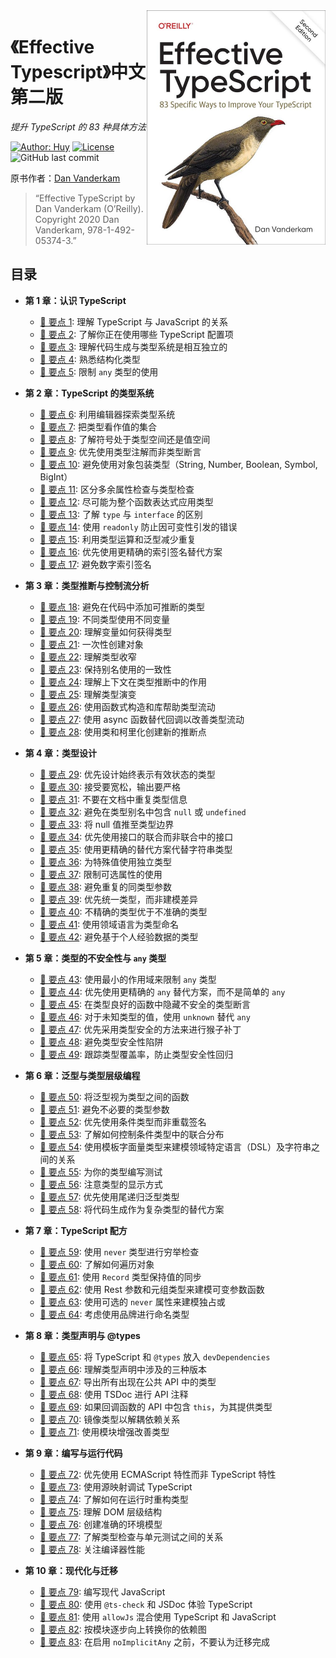 <img src="./cover.jpg" width="286" title="Second Edition Cover Image" align="right">

# 《Effective Typescript》中文第二版

_提升 TypeScript 的 83 种具体方法_

[![Author: Huy](https://img.shields.io/badge/Author-Huy-yellow)](https://github.com/rayadaschn)
[![License](https://img.shields.io/badge/License-MIT-blue.svg)](https://opensource.org/licenses/MIT)
![GitHub last commit](https://img.shields.io/github/last-commit/rayadaschn/effective-typeScript-2nd-edition-zh)

原书作者：[Dan Vanderkam](https://github.com/danvk)

> “Effective TypeScript by Dan Vanderkam (O’Reilly). Copyright 2020 Dan Vanderkam, 978-1-492-05374-3.”

## 目录

- **第 1 章：认识 TypeScript**

  - [📝 要点 1](./docs/ch-intro/ts-vs-js.md): 理解 TypeScript 与 JavaScript 的关系
  - [📝 要点 2](./docs/ch-intro/which-ts.md): 了解你正在使用哪些 TypeScript 配置项
  - [📝 要点 3](./docs/ch-intro/independent.md): 理解代码生成与类型系统是相互独立的
  - [📝 要点 4](./docs/ch-intro/structural.md): 熟悉结构化类型
  - [📝 要点 5](./docs/ch-intro/any.md): 限制 `any` 类型的使用

- **第 2 章：TypeScript 的类型系统**

  - [📝 要点 6](./docs/ch-types/editor.md): 利用编辑器探索类型系统
  - [📝 要点 7](./docs/ch-types/types-as-sets.md): 把类型看作值的集合
  - [📝 要点 8](./docs/ch-types/type-value-space.md): 了解符号处于类型空间还是值空间
  - [📝 要点 9](./docs/ch-types/prefer-declarations-to-assertions.md): 优先使用类型注解而非类型断言
  - [📝 要点 10](./docs/ch-types/avoid-object-wrapper-types.md): 避免使用对象包装类型（String, Number, Boolean, Symbol, BigInt）
  - [📝 要点 11](./docs/ch-types/excess-property-checking.md): 区分多余属性检查与类型检查
  - [📝 要点 12](./docs/ch-types/type-entire-functions.md): 尽可能为整个函数表达式应用类型
  - [📝 要点 13](./docs/ch-types/type-vs-interface.md): 了解 `type` 与 `interface` 的区别
  - [📝 要点 14](./docs/ch-types/readonly.md): 使用 `readonly` 防止因可变性引发的错误
  - [📝 要点 15](./docs/ch-types/map-between-types.md): 利用类型运算和泛型减少重复
  - [📝 要点 16](./docs/ch-types/index-for-dynamic.md): 优先使用更精确的索引签名替代方案
  - [📝 要点 17](./docs/ch-types/number-index.md): 避免数字索引签名

- **第 3 章：类型推断与控制流分析**

  - [📝 要点 18](./docs/ch-inference/avoid-inferable.md): 避免在代码中添加可推断的类型
  - [📝 要点 19](./docs/ch-inference/one-var-one-type.md): 不同类型使用不同变量
  - [📝 要点 20](./docs/ch-inference/widening.md): 理解变量如何获得类型
  - [📝 要点 21](./docs/ch-inference/all-at-once.md): 一次性创建对象
  - [📝 要点 22](./docs/ch-inference/narrowing.md): 理解类型收窄
  - [📝 要点 23](./docs/ch-inference/avoid-aliasing.md): 保持别名使用的一致性
  - [📝 要点 24](./docs/ch-inference/context-inference.md): 理解上下文在类型推断中的作用
  - [📝 要点 25](./docs/ch-inference/evolving-any.md): 理解类型演变
  - [📝 要点 26](./docs/ch-inference/functional-libraries.md): 使用函数式构造和库帮助类型流动
  - [📝 要点 27](./docs/ch-inference/use-async-await.md): 使用 async 函数替代回调以改善类型流动
  - [📝 要点 28](./docs/ch-inference/inference-sites.md): 使用类和柯里化创建新的推断点

- **第 4 章：类型设计**

  - [📝 要点 29](./docs/ch-design/valid-states.md): 优先设计始终表示有效状态的类型
  - [📝 要点 30](./docs/ch-design/loose-accept-strict-produce.md): 接受要宽松，输出要严格
  - [📝 要点 31](./docs/ch-design/jsdoc-repeat.md): 不要在文档中重复类型信息
  - [📝 要点 32](./docs/ch-design/null-in-type.md): 避免在类型别名中包含 `null` 或 `undefined`
  - [📝 要点 33](./docs/ch-design/null-values-to-perimeter.md): 将 null 值推至类型边界
  - [📝 要点 34](./docs/ch-design/union-of-interfaces.md): 优先使用接口的联合而非联合中的接口
  - [📝 要点 35](./docs/ch-design/avoid-strings.md): 使用更精确的替代方案代替字符串类型
  - [📝 要点 36](./docs/ch-design/in-domain-null.md): 为特殊值使用独立类型
  - [📝 要点 37](./docs/ch-design/avoid-optional.md): 限制可选属性的使用
  - [📝 要点 38](./docs/ch-design/same-type-params.md): 避免重复的同类型参数
  - [📝 要点 39](./docs/ch-design/unify.md): 优先统一类型，而非建模差异
  - [📝 要点 40](./docs/ch-design/incomplete-over-inaccurate.md): 不精确的类型优于不准确的类型
  - [📝 要点 41](./docs/ch-design/language-of-domain.md): 使用领域语言为类型命名
  - [📝 要点 42](./docs/ch-design/consider-codegen.md): 避免基于个人经验数据的类型

- **第 5 章：类型的不安全性与 `any` 类型**

  - [📝 要点 43](./docs/ch-any/narrowest-any.md): 使用最小的作用域来限制 `any` 类型
  - [📝 要点 44](./docs/ch-any/specific-any.md): 优先使用更精确的 `any` 替代方案，而不是简单的 `any`
  - [📝 要点 45](./docs/ch-any/hide-unsafe-casts.md): 在类型良好的函数中隐藏不安全的类型断言
  - [📝 要点 46](./docs/ch-any/never-unknown.md): 对于未知类型的值，使用 `unknown` 替代 `any`
  - [📝 要点 47](./docs/ch-any/type-safe-monkey.md): 优先采用类型安全的方法来进行猴子补丁
  - [📝 要点 48](./docs/ch-any/unsoundness.md): 避免类型安全性陷阱
  - [📝 要点 49](./docs/ch-any/type-percentage.md): 跟踪类型覆盖率，防止类型安全性回归

- **第 6 章：泛型与类型层级编程**

  - [📝 要点 50](./docs/ch-generics/functions-on-types.md): 将泛型视为类型之间的函数
  - [📝 要点 51](./docs/ch-generics/golden-rule.md): 避免不必要的类型参数
  - [📝 要点 52](./docs/ch-generics/conditional-overload.md): 优先使用条件类型而非重载签名
  - [📝 要点 53](./docs/ch-generics/control-distribution.md): 了解如何控制条件类型中的联合分布
  - [📝 要点 54](./docs/ch-generics/template-dsl.md): 使用模板字面量类型来建模领域特定语言（DSL）及字符串之间的关系
  - [📝 要点 55](./docs/ch-generics/test-your-types.md): 为你的类型编写测试
  - [📝 要点 56](./docs/ch-generics/type-display.md): 注意类型的显示方式
  - [📝 要点 57](./docs/ch-generics/tail-recursion.md): 优先使用尾递归泛型类型
  - [📝 要点 58](./docs/ch-generics/codegen-alt.md): 将代码生成作为复杂类型的替代方案

- **第 7 章：TypeScript 配方**

  - [📝 要点 59](./docs/ch-recipes/exhaustiveness.md): 使用 `never` 类型进行穷举检查
  - [📝 要点 60](./docs/ch-recipes/iterate-objects.md): 了解如何遍历对象
  - [📝 要点 61](./docs/ch-recipes/values-in-sync.md): 使用 `Record` 类型保持值的同步
  - [📝 要点 62](./docs/ch-recipes/conditional-varargs.md): 使用 Rest 参数和元组类型来建模可变参数函数
  - [📝 要点 63](./docs/ch-recipes/optional-never.md): 使用可选的 `never` 属性来建模独占或
  - [📝 要点 64](./docs/ch-recipes/brands.md): 考虑使用品牌进行命名类型

- **第 8 章：类型声明与 @types**

  - [📝 要点 65](./docs/ch-declarations/dev-dependencies.md): 将 TypeScript 和 `@types` 放入 `devDependencies`
  - [📝 要点 66](./docs/ch-declarations/three-versions.md): 理解类型声明中涉及的三种版本
  - [📝 要点 67](./docs/ch-declarations/export-your-types.md): 导出所有出现在公共 API 中的类型
  - [📝 要点 68](./docs/ch-declarations/use-tsdoc.md): 使用 TSDoc 进行 API 注释
  - [📝 要点 69](./docs/ch-declarations/this-in-callbacks.md): 如果回调函数的 API 中包含 `this`，为其提供类型
  - [📝 要点 70](./docs/ch-declarations/mirror-types-for-deps.md): 镜像类型以解耦依赖关系
  - [📝 要点 71](./docs/ch-declarations/augment-improve.md): 使用模块增强改善类型

- **第 9 章：编写与运行代码**

  - [📝 要点 72](./docs/ch-write-run/avoid-non-ecma.md): 优先使用 ECMAScript 特性而非 TypeScript 特性
  - [📝 要点 73](./docs/ch-write-run/source-maps-debug.md): 使用源映射调试 TypeScript
  - [📝 要点 74](./docs/ch-write-run/runtime-types.md): 了解如何在运行时重构类型
  - [📝 要点 75](./docs/ch-write-run/understand-the-dom.md): 理解 DOM 层级结构
  - [📝 要点 76](./docs/ch-write-run/model-env.md): 创建准确的环境模型
  - [📝 要点 77](./docs/ch-write-run/types-or-tests.md): 了解类型检查与单元测试之间的关系
  - [📝 要点 78](./docs/ch-write-run/performance.md): 关注编译器性能

- **第 10 章：现代化与迁移**
  - [📝 要点 79](./docs/ch-migrate/write-modern-js.md): 编写现代 JavaScript
  - [📝 要点 80](./docs/ch-migrate/jsdoc-tscheck.md): 使用 `@ts-check` 和 JSDoc 体验 TypeScript
  - [📝 要点 81](./docs/ch-migrate/allowjs.md): 使用 `allowJs` 混合使用 TypeScript 和 JavaScript
  - [📝 要点 82](./docs/ch-migrate/convert-up-the-graph.md): 按模块逐步向上转换你的依赖图
  - [📝 要点 83](./docs/ch-migrate/start-loose.md): 在启用 `noImplicitAny` 之前，不要认为迁移完成
